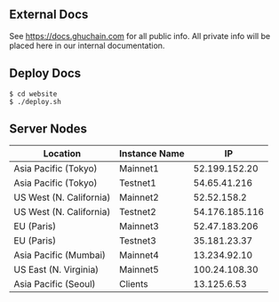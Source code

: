 ## External Docs
See https://docs.ghuchain.com for all public info. All private info will be placed here in our internal documentation.

## Deploy Docs
```
$ cd website
$ ./deploy.sh
```

## Server Nodes
| Location                | Instance Name | IP             |
|-------------------------|---------------|----------------|
| Asia Pacific (Tokyo)    | Mainnet1      | 52.199.152.20  |
| Asia Pacific (Tokyo)    | Testnet1      | 54.65.41.216   |
| US West (N. California) | Mainnet2      | 52.52.158.2    |
| US West (N. California) | Testnet2      | 54.176.185.116 |
| EU (Paris)              | Mainnet3      | 52.47.183.206  |
| EU (Paris)              | Testnet3      | 35.181.23.37   |
| Asia Pacific (Mumbai)   | Mainnet4      | 13.234.92.10   |
| US East (N. Virginia)   | Mainnet5      | 100.24.108.30  |
| Asia Pacific (Seoul)    | Clients       | 13.125.6.53    |

